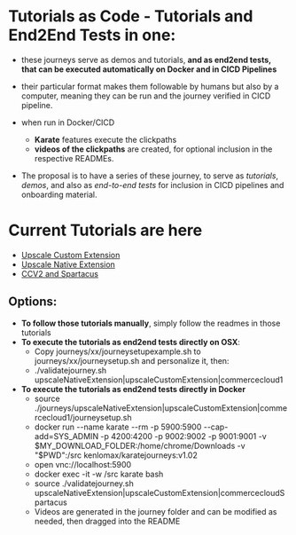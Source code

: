 # Tutorials as Code - Tutorials and End2End Tests in one:

- these journeys serve as demos and tutorials, **and  as end2end tests, that can be executed automatically on Docker and in CICD Pipelines** 
- their particular format makes them followable by humans but also by a computer, meaning they can be run and the journey verified in CICD pipeline.
- when run in Docker/CICD
  - **Karate** features execute the clickpaths 
  - **videos of the clickpaths** are created, for optional inclusion in the respective READMEs.

- The proposal is to have a series of these journey, to  serve as *tutorials*, *demos*, and also as *end-to-end tests* for inclusion in CICD pipelines and onboarding material.

# Current Tutorials are here
  - [Upscale Custom Extension](journeys/upscaleCustomExtension)
  - [Upscale Native Extension](journeys/upscaleNativeExtension)
  - [CCV2 and Spartacus](journeys/commerceCloudSpartacus)

## Options:
  - **To follow those tutorials manually**, simply follow the readmes in those tutorials
  - **To execute the tutorials as end2end tests directly on OSX**:
    - Copy journeys/xx/journeysetupexample.sh to journeys/xx/journeysetup.sh and personalize it, then:
    - ./validatejourney.sh upscaleNativeExtension|upscaleCustomExtension|commercecloud1
  - **To execute the tutorials as end2end tests directly in Docker**
    - source ./journeys/upscaleNativeExtension|upscaleCustomExtension|commercecloud1/journeysetup.sh 
    - docker run --name karate --rm -p 5900:5900 --cap-add=SYS_ADMIN -p 4200:4200 -p 9002:9002 -p 9001:9001 -v $MY_DOWNLOAD_FOLDER:/home/chrome/Downloads -v "$PWD":/src kenlomax/karatejourneys:v1.02
    - open vnc://localhost:5900
    - docker exec -it -w /src karate bash
    - source ./validatejourney.sh upscaleNativeExtension|upscaleCustomExtension|commercecloudSpartacus
    - Videos are generated in the journey folder and can be modified as needed, then dragged into the README

